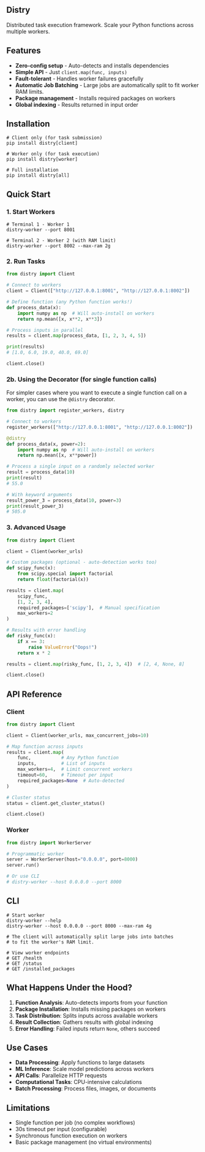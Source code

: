 ## Distry

Distributed task execution framework. Scale your Python functions across multiple workers.

## Features

* **Zero-config setup** - Auto-detects and installs dependencies
* **Simple API** - Just `client.map(func, inputs)`
* **Fault-tolerant** - Handles worker failures gracefully
* **Automatic Job Batching** - Large jobs are automatically split to fit worker RAM limits.
* **Package management** - Installs required packages on workers
* **Global indexing** - Results returned in input order

## Installation

```plaintext
# Client only (for task submission)
pip install distry[client]

# Worker only (for task execution)
pip install distry[worker]

# Full installation
pip install distry[all]
```

## Quick Start

### 1. Start Workers

```plaintext
# Terminal 1 - Worker 1
distry-worker --port 8001

# Terminal 2 - Worker 2 (with RAM limit)
distry-worker --port 8002 --max-ram 2g
```

### 2. Run Tasks

```python
from distry import Client

# Connect to workers
client = Client(["http://127.0.0.1:8001", "http://127.0.0.1:8002"])

# Define function (any Python function works!)
def process_data(x):
    import numpy as np  # Will auto-install on workers
    return np.mean([x, x**2, x**3])

# Process inputs in parallel
results = client.map(process_data, [1, 2, 3, 4, 5])

print(results)
# [1.0, 6.0, 19.0, 40.0, 69.0]

client.close()
```

### 2b. Using the Decorator (for single function calls)

For simpler cases where you want to execute a single function call on a worker, you can use the `@distry` decorator.

```python
from distry import register_workers, distry

# Connect to workers
register_workers(["http://127.0.0.1:8001", "http://127.0.0.1:8002"])

@distry
def process_data(x, power=2):
    import numpy as np  # Will auto-install on workers
    return np.mean([x, x**power])

# Process a single input on a randomly selected worker
result = process_data(10)
print(result)
# 55.0

# With keyword arguments
result_power_3 = process_data(10, power=3)
print(result_power_3)
# 505.0
```

### 3. Advanced Usage

```python
from distry import Client

client = Client(worker_urls)

# Custom packages (optional - auto-detection works too)
def scipy_func(x):
    from scipy.special import factorial
    return float(factorial(x))

results = client.map(
    scipy_func,
    [1, 2, 3, 4],
    required_packages=['scipy'],  # Manual specification
    max_workers=2
)

# Results with error handling
def risky_func(x):
    if x == 3:
        raise ValueError("Oops!")
    return x * 2

results = client.map(risky_func, [1, 2, 3, 4])  # [2, 4, None, 8]

client.close()
```

## API Reference

### Client

```python
from distry import Client

client = Client(worker_urls, max_concurrent_jobs=10)

# Map function across inputs
results = client.map(
    func,           # Any Python function
    inputs,         # List of inputs
    max_workers=4,  # Limit concurrent workers
    timeout=60,     # Timeout per input
    required_packages=None  # Auto-detected
)

# Cluster status
status = client.get_cluster_status()

client.close()
```

### Worker

```python
from distry import WorkerServer

# Programmatic worker
server = WorkerServer(host="0.0.0.0", port=8000)
server.run()

# Or use CLI
# distry-worker --host 0.0.0.0 --port 8000
```

## CLI

```plaintext
# Start worker
distry-worker --help
distry-worker --host 0.0.0.0 --port 8000 --max-ram 4g

# The client will automatically split large jobs into batches
# to fit the worker's RAM limit.

# View worker endpoints
# GET /health
# GET /status
# GET /installed_packages
```

## What Happens Under the Hood?

1. **Function Analysis**: Auto-detects imports from your function
2. **Package Installation**: Installs missing packages on workers
3. **Task Distribution**: Splits inputs across available workers
4. **Result Collection**: Gathers results with global indexing
5. **Error Handling**: Failed inputs return `None`, others succeed

## Use Cases

* **Data Processing**: Apply functions to large datasets
* **ML Inference**: Scale model predictions across workers
* **API Calls**: Parallelize HTTP requests
* **Computational Tasks**: CPU-intensive calculations
* **Batch Processing**: Process files, images, or documents

## Limitations

* Single function per job (no complex workflows)
* 30s timeout per input (configurable)
* Synchronous function execution on workers
* Basic package management (no virtual environments)